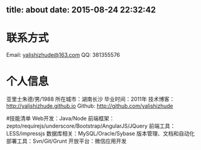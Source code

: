 title: about
date: 2015-08-24 22:32:42
---

# 联系方式
Email: yalishizhude@163.com
QQ: 381355576

# 个人信息

亚里士朱德/男/1988
所在城市：湖南长沙
毕业时间：2011年
技术博客：http://yalishizhude.github.io
Github: http://github.com/yalishizhude 

#技能清单
Web开发：Java/Node
前端框架：zepto/requirejs/underscore/Bootstrap/AngularJS/JQuery
前端工具：LESS/impressjs
数据库相关：MySQL/Oracle/Sybase
版本管理、文档和自动化部署工具：Svn/Git/Grunt
开放平台：微信应用开发
<!-- 单元测试：PHPUnit/SimpleTest/Qunit -->
<!-- Web框架：ThinkPHP/Yaf/Yii/Lavaral/LazyPHP -->
